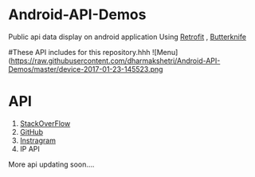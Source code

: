 # Android-API-Demos
Public api data display on android application
Using [Retrofit](https://square.github.io/retrofit/) , [Butterknife](http://jakewharton.github.io/butterknife/)


#These API includes for this repository.hhh
![Menu](https://raw.githubusercontent.com/dharmakshetri/Android-API-Demos/master/device-2017-01-23-145523.png


# API
1. [StackOverFlow](https://api.stackexchange.com)
2. [GitHub](https://api.github.com)
3. [Instragram](https://api.instragram.com)
4. IP API

More api  updating soon....



